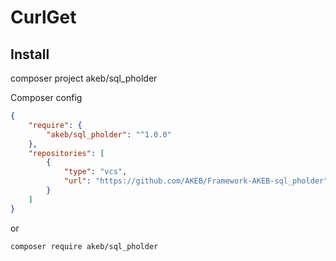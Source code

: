 # CurlGet

## Install

composer project akeb/sql_pholder

Composer config

```json
{
    "require": {
        "akeb/sql_pholder": "^1.0.0"
    },
    "repositories": [
        {
            "type": "vcs",
            "url": "https://github.com/AKEB/Framework-AKEB-sql_pholder"
        }
    ]
}
```

or

```bash
composer require akeb/sql_pholder
```
